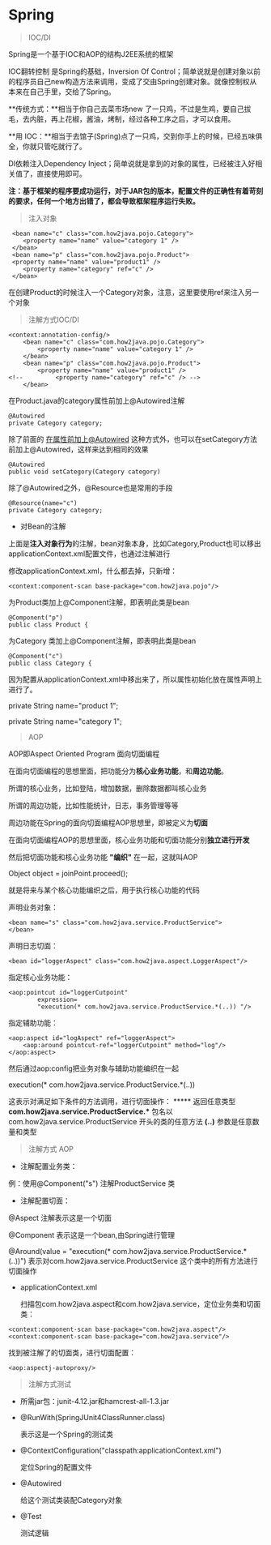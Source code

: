 # Spring

> IOC/DI

Spring是一个基于IOC和AOP的结构J2EE系统的框架

IOC翻转控制 是Spring的基础，Inversion Of Control；简单说就是创建对象以前的程序员自己new构造方法来调用，变成了交由Spring创建对象。就像控制权从本来在自己手里，交给了Spring。 

**传统方式：**相当于你自己去菜市场new 了一只鸡，不过是生鸡，要自己拔毛，去内脏，再上花椒，酱油，烤制，经过各种工序之后，才可以食用。

**用 IOC：**相当于去馆子(Spring)点了一只鸡，交到你手上的时候，已经五味俱全，你就只管吃就行了。

DI依赖注入Dependency Inject；简单说就是拿到的对象的属性，已经被注入好相关值了，直接使用即可。

**注：基于框架的程序要成功运行，对于JAR包的版本，配置文件的正确性有着苛刻的要求，任何一个地方出错了，都会导致框架程序运行失败。**

> 注入对象

```
 <bean name="c" class="com.how2java.pojo.Category">
 	<property name="name" value="category 1" />
 </bean>
 <bean name="p" class="com.how2java.pojo.Product">
 <property name="name" value="product1" />
 	<property name="category" ref="c" />
 </bean>
```

在创建Product的时候注入一个Category对象，注意，这里要使用ref来注入另一个对象

> 注解方式IOC/DI

```
<context:annotation-config/>
    <bean name="c" class="com.how2java.pojo.Category">
        <property name="name" value="category 1" />
    </bean>
    <bean name="p" class="com.how2java.pojo.Product">
        <property name="name" value="product1" />
<!--         <property name="category" ref="c" /> -->
    </bean>
```

在Product.java的category属性前加上@Autowired注解

```
@Autowired
private Category category;
```

除了前面的 [在属性前加上@Autowired](http://how2j.cn/k/spring/spring-annotation-ioc-di/1067.html#step4076) 这种方式外，也可以在setCategory方法前加上@Autowired，这样来达到相同的效果

```
@Autowired
public void setCategory(Category category) 
```

除了@Autowired之外，@Resource也是常用的手段

```
@Resource(name="c")
private Category category;
```

- 对Bean的注解

上面是**注入对象行为**的注解，bean对象本身，比如Category,Product也可以移出applicationContext.xml配置文件，也通过注解进行

修改applicationContext.xml，什么都去掉，只新增：

```
<context:component-scan base-package="com.how2java.pojo"/>
```

为Product类加上@Component注解，即表明此类是bean

```
@Component("p")
public class Product {
```

为Category 类加上@Component注解，即表明此类是bean

```
@Component("c")
public class Category {
```

因为配置从applicationContext.xml中移出来了，所以属性初始化放在属性声明上进行了。

private String name="product 1";

private String name="category 1";

> AOP

AOP即Aspect Oriented Program 面向切面编程 

在面向切面编程的思想里面，把功能分为**核心业务功能**，和**周边功能**。

所谓的核心业务，比如登陆，增加数据，删除数据都叫核心业务

所谓的周边功能，比如性能统计，日志，事务管理等等 

周边功能在Spring的面向切面编程AOP思想里，即被定义为**切面**

在面向切面编程AOP的思想里面，核心业务功能和切面功能分别**独立进行开发**

然后把切面功能和核心业务功能 **"编织"** 在一起，这就叫AOP

Object object = joinPoint.proceed();

就是将来与某个核心功能编织之后，用于执行核心功能的代码

声明业务对象：

```
<bean name="s" class="com.how2java.service.ProductService">
</bean>  
```

声明日志切面：

```
<bean id="loggerAspect" class="com.how2java.aspect.LoggerAspect"/>
```

指定核心业务功能：

```
<aop:pointcut id="loggerCutpoint" 
		expression=
		"execution(* com.how2java.service.ProductService.*(..)) "/>
```

指定辅助功能：

```
<aop:aspect id="logAspect" ref="loggerAspect">
	<aop:around pointcut-ref="loggerCutpoint" method="log"/>
</aop:aspect>
```

然后通过aop:config把业务对象与辅助功能编织在一起

execution(* com.how2java.service.ProductService.*(..)) 

这表示对满足如下条件的方法调用，进行切面操作：
***** 返回任意类型
**com.how2java.service.ProductService.\*** 包名以 com.how2java.service.ProductService 开头的类的任意方法
**(..)** 参数是任意数量和类型

> 注解方式 AOP

- 注解配置业务类：

例：使用@Component("s") 注解ProductService 类

- 注解配置切面：

@Aspect 注解表示这是一个切面

@Component 表示这是一个bean,由Spring进行管理

@Around(value = "execution(* com.how2java.service.ProductService.*(..))") 表示对com.how2java.service.ProductService 这个类中的所有方法进行切面操作

- applicationContext.xml

  扫描包com.how2java.aspect和com.how2java.service，定位业务类和切面类：

```
<context:component-scan base-package="com.how2java.aspect"/>
<context:component-scan base-package="com.how2java.service"/>
```

找到被注解了的切面类，进行切面配置：

```
<aop:aspectj-autoproxy/>  
```

> 注解方式测试

- 所需jar包：junit-4.12.jar和hamcrest-all-1.3.jar

- @RunWith(SpringJUnit4ClassRunner.class) 

  表示这是一个Spring的测试类

- @ContextConfiguration("classpath:applicationContext.xml")

  定位Spring的配置文件

- @Autowired

  给这个测试类装配Category对象

- @Test

  测试逻辑